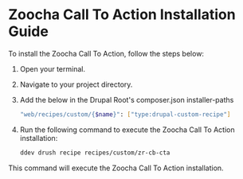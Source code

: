 # Zoocha Call To Action Installation Guide

To install the Zoocha Call To Action, follow the steps below:

1. Open your terminal.
2. Navigate to your project directory.
3. Add the below in the Drupal Root's composer.json installer-paths
    ```sh
    "web/recipes/custom/{$name}": ["type:drupal-custom-recipe"]
    ```
4. Run the following command to execute the Zoocha Call To Action installation:

    ```sh
    ddev drush recipe recipes/custom/zr-cb-cta
    ```

This command will execute the Zoocha Call To Action installation.
